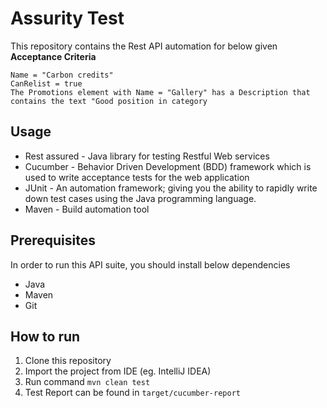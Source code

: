 # Assurity Test

This repository contains the Rest API  automation for below given **Acceptance Criteria** 

    Name = "Carbon credits"
    CanRelist = true
    The Promotions element with Name = "Gallery" has a Description that contains the text "Good position in category
## Usage
 - Rest assured - Java library for testing Restful Web services
 - Cucumber - Behavior Driven Development (BDD) framework which is  used to write acceptance tests for the web application 
 - JUnit - An automation framework; giving you the ability to rapidly write down test cases using the Java programming language.
 - Maven - Build automation tool
## Prerequisites
In order to run this API suite, you should install below dependencies
 - Java
 - Maven
 - Git 
## How to run
 1. Clone this repository
 2. Import the project from IDE (eg. IntelliJ IDEA)
 3. Run command `mvn clean test`
 4. Test Report can be found in `target/cucumber-report`
 
